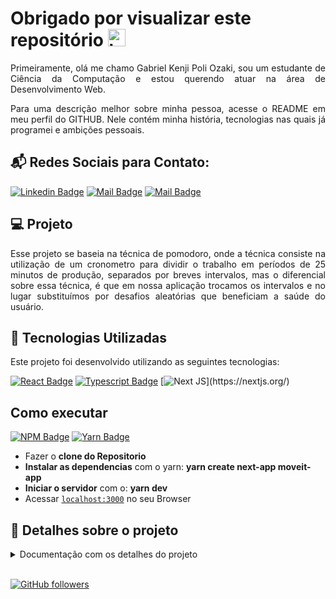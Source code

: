 # <Strong> Obrigado por visualizar este repositório </Strong> <img src="https://user-images.githubusercontent.com/1303154/88677602-1635ba80-d120-11ea-84d8-d263ba5fc3c0.gif" width="28px" alt="hi">

<p align="justify"> Primeiramente, olá me chamo Gabriel Kenji Poli Ozaki, sou um estudante de Ciência da Computação e estou querendo atuar na área de Desenvolvimento Web. </p>

<p align="justify"> Para uma descrição melhor sobre minha pessoa, acesse o README em meu perfil do GITHUB. Nele contém minha história, tecnologias nas quais já programei e ambições pessoais. </p>

## :mailbox_with_mail: <strong> Redes Sociais para Contato: </strong>

[![Linkedin Badge](https://img.shields.io/badge/-Gabriel_Kenji_Poli_Ozaki-0e76a8?style=flat&labelColor=0e76a8&logo=linkedin&logoColor=white)](https://www.linkedin.com/in/wdkenji/)  [![Mail Badge](https://img.shields.io/badge/-@biel.kenjii-C63381?style=flat&labelColor=C63381&logo=instagram&logoColor=white)](https://www.instagram.com/biel.kenjii/)  [![Mail Badge](https://img.shields.io/badge/-g.kenjiJS-c0392b?style=flat&labelColor=c0392b&logo=gmail&logoColor=white)](mailto:g.kenjiJS@gmail.com)

## :computer: <strong> Projeto </strong>

<p align="justify"> Esse projeto se baseia na técnica de pomodoro, onde a técnica consiste na utilização de um cronometro para dividir o trabalho em períodos de 25 minutos de produção, separados por breves intervalos, mas o diferencial sobre essa técnica, é que em nossa aplicação trocamos os intervalos e no lugar substituímos por desafios aleatórias que beneficiam a saúde do usuário. </p>

## :rocket: <Strong> Tecnologias Utilizadas </Strong>

<p align="justify"> Este projeto foi desenvolvido utilizando as seguintes tecnologias: </p>

[![React Badge](https://img.shields.io/badge/-React-61DBFB?style=for-the-badge&labelColor=black&logo=react&logoColor=61DBFB)](https://reactjs.org/)  [![Typescript Badge](https://img.shields.io/badge/-Typescript-007acc?style=for-the-badge&labelColor=black&logo=typescript&logoColor=007acc)](https://www.typescriptlang.org/)  [![Next JS](https://img.shields.io/badge/Nextjs-blueviolet.svg?style=for-the-badge&amp;logo=Next.js&amp;labelColor=000000&amp;logoWidth=20")](https://nextjs.org/)

## <strong> Como executar </strong>

[![NPM Badge](https://img.shields.io/badge/npm-6.14.11-brightgreen)](https://nodejs.org/en/download/) [![Yarn Badge](https://img.shields.io/badge/yarn-1.22.5-brightgreen)](https://classic.yarnpkg.com/en/docs/install/#windows-stable)

 <ul>
    <li> Fazer o <strong>clone do Repositorio</strong> </li>
    <li> <strong>Instalar as dependencias</strong> com o yarn: <strong> yarn create next-app moveit-app</strong> </li>
    <li> <strong>Iniciar o servidor</strong> com o: <strong>yarn dev</strong> </li>
    <li> Acessar <a href="http://localhost:3000" rel="nofollow"><code>localhost:3000</code></a> no seu Browser </li>
 </ul>

## :book: <strong> Detalhes sobre o projeto </strong>

<details>
<summary>
  Documentação com os detalhes do projeto
</summary>

<br>

<p align="justify"> Esta aplicação foi desenvolvida, através de um <strong>evento online</strong> feito pela <strong>Rocketseat</strong>, chamado de <strong> NLW (Next Level Week)</strong>. A quarta edição do NLW na <strong>trilha de React</strong>, desenvolvemos a aplicação que teve como nome inicial, chamado de <strong>“move.it"</strong>. Ideia desse projeto se baseia na técnica de pomodoro criado por Francesco Cirillo no final dos anos 1980, onde a técnica consiste na    <strong>utilização de um cronometro para dividir o trabalho em períodos de 25 minutos de produção, separados por breves intervalos, mas o diferencial sobre essa técnica é que em nossa aplicação trocamos os intervalos e no lugar substituímos por desafios aleatórias que beneficiam a saúde do usuário.</strong> </p>

<p align="justify"> Nela utilizamos o <strong>contexto de desenvolvimento de uma API REST</strong>, permitindo com que nossa aplicação tenha acessos a <strong>múltiplos clientes distintos</strong>, que possam utilizar, tanto dispositivos desktops, como dispositivos mobiles no mesmo servidor, onde devolve um response no formato JSON, de uma maneira que os dois compreendam para realizar a transformação da interface até a visualização do usuário. Utilizamos a <strong>biblioteca React</strong>, para além de ajudar o browser nas criações da interface, <strong>deixarmos a aplicação mais fluida ou flexível para consumir o HTML, CSS e JS</strong>, e como <strong>ambiente de desenvolvimento</strong> usamos o <strong>Node.js</strong> para construir a aplicação utilizando React. </p>

<p align="justify"> <strong>Adicionamos o TS (TypeScript) sobre o JS (JavaScript)</strong> para darmos uma tipagem estática, onde o que for atribuído a tipagem definida, necessita obrigatoriamente ser seguido ao formato descrito. <strong>Gerando assim, um alto desenvolvimento, pois não precisamos fazer testes de validações nas funções ou qualquer outra funcionabilidade tipada presente nos códigos, resultando em uma checagem estática de tipos (checagem durante o desenvolvimento da aplicação).</strong> </p>

<p align="justify"> <strong>Dividimos a aplicação em componentes</strong> para deixa-la mais legível, na forma do reaproveitamento de código, onde no React tudo é feito através de componentes. Também utilizamos para escrever trechos em HTML dentro do JS, através de uma função. </p>

<p align="justify"> <strong>Ferramentas utilizadas para auxiliar as instalações dos pacotes</strong> dentro do Node.js foram o <strong>yarn</strong> e <strong>npm</strong>. </p>

<p align="justify"> <strong>Inicialmente dentro da aplicação</strong>, foi instalado o <strong>pacote create-react-app</strong>, que gera a facilitação para a criação de projetos React, onde o browser não consegue compreender a linguagem mais recente do JS moderno, e <strong>adicionando este pacote com suas configurações, podemos converter os códigos para uma maneira que o browser consiga compreende-los</strong>.  </p>

<p align="justify"> <strong>Quando se cria uma aplicação utilizando o “create-react-app”, estamos utilizando uma aplicação com o conceito SPA (Single Page Application)</strong>, que consiste em uma aplicação de uma única página, onde a troca de rotas ocasiona na troca do conteúdo, mas não da página ao todo. <strong>O porem da utilização deste conceito</strong>, é que sites que precisam ser indexados nos motores de busca <strong>apresentam o problema de SEO (Search Engine Optimization), gerando assim problemas com a otimização com os motores de busca ou buscadores, pois alguns deles estão com o JavaScript desabilitado e outros não esperam o tempo da interface ser construída</strong>. No que ocasiona, em não conseguirem coletar informações das aplicações, onde o JS é base tudo da aplicação (principalmente para projetos que utiliza a biblioteca React) ou onde o tempo de espera é atingido. </p>

<p align="justify"> <strong>Para resolvermos esse problema com o conceito SPA na otimização com os motores de busca</strong>, migramos nosso projeto para utilizarmos o conceito SSR (Server Side Rendering)</strong>, irei deixar o link do novo repositório sobre o mesmo projeto, porém, utilizando o conceito SSR como base e com os novos detalhes incrementados: </p>

<a href="https://github.com/WD-GabrielKenji/NLW4-TrilhaDeReact"> Acesse aqui o link do outro Repositório </a>

</details>

<br>

[![GitHub followers](https://img.shields.io/github/followers/WD-GabrielKenji.svg?style=social&label=Follow&maxAge=2592000)](https://github.com/WD-GabrielKenji)
